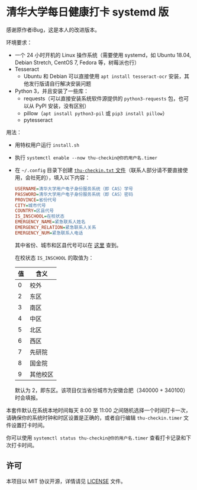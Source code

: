 # 清华大学每日健康打卡 systemd 版

感谢原作者iBug，这是本人的改进版本。

环境要求：

- 一个 24 小时开机的 Linux 操作系统（需要使用 systemd，如 Ubuntu 18.04, Debian Stretch, CentOS 7, Fedora 等，树莓派也行）
- Tesseract
  - Ubuntu 和 Debian 可以直接使用 `apt install tesseract-ocr` 安装，其他发行版请自行解决安装问题
- Python 3，并且安装了一些库：
  - requests（可以直接安装系统软件源提供的 `python3-requests` 包，也可以从 PyPI 安装，没有区别）
  - pillow（`apt install python3-pil` 或 `pip3 install pillow`）
  - pytesseract

用法：

- 用特权用户运行 `install.sh`
- 执行 `systemctl enable --now thu-checkin@你的用户名.timer`
- 在 `~/.config` 目录下创建 [`thu-checkin.txt` 文件](thu-checkin.example.txt)（联系人部分请不要直接使用，会社死的），填入以下内容：

    ```ini
    USERNAME=清华大学用户电子身份服务系统（即 CAS）学号
    PASSWORD=清华大学用户电子身份服务系统（即 CAS）密码
    PROVINCE=省份代号
    CITY=城市代号
    COUNTRY=区县代号
    IS_INSCHOOL=在校状态
    EMERGENCY_NAME=紧急联系人姓名
    EMERGENCY_RELATION=紧急联系人关系
    EMERGENCY_NUM=紧急联系人电话
    ```

    其中省份、城市和区县代号可以在 [这里](http://www.tcmap.com.cn/list/daima_list.html) 查到。

    在校状态 `IS_INSCHOOL` 的取值为：

    | 值 | 含义     |
    | -- | -------- |
    | 0  | 校外     |
    | 2  | 东区     |
    | 3  | 南区     |
    | 4  | 中区     |
    | 5  | 北区     |
    | 6  | 西区     |
    | 7  | 先研院   |
    | 8  | 国金院   |
    | 9  | 其他校区 |

    默认为 2，即东区。该项目仅当省份城市为安徽合肥（340000 + 340100）时会填报。

本套件默认在系统本地时间每天 8:00 至 11:00 之间随机选择一个时间打卡一次，请确保你的系统时钟和时区设置是正确的，或者自行编辑 `thu-checkin.timer` 文件设置打卡时间。

你可以使用 `systemctl status thu-checkin@你的用户名.timer` 查看打卡记录和下次打卡时间。

## 许可

本项目以 MIT 协议开源，详情请见 [LICENSE](LICENSE) 文件。
